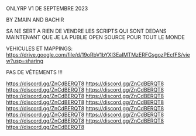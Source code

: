 ONLYRP V1 DE SEPTEMBRE 2023 

BY ZMAIN AND BACHIR

SA NE SERT A RIEN DE VENDRE LES SCRIPTS QUI SONT DEDANS MAINTENANT QUE JE LA PUBLIE OPEN SOURCE POUR TOUT LE MONDE

VEHICULES ET MAPPINGS: https://drive.google.com/file/d/19oRbV1bYXl3EaIMTMzERFGsgozPEcfFS/view?usp=sharing

PAS DE VÊTEMENTS !!!

https://discord.gg/ZnCdBERQT8
https://discord.gg/ZnCdBERQT8
https://discord.gg/ZnCdBERQT8
https://discord.gg/ZnCdBERQT8
https://discord.gg/ZnCdBERQT8
https://discord.gg/ZnCdBERQT8
https://discord.gg/ZnCdBERQT8
https://discord.gg/ZnCdBERQT8
https://discord.gg/ZnCdBERQT8
https://discord.gg/ZnCdBERQT8
https://discord.gg/ZnCdBERQT8
https://discord.gg/ZnCdBERQT8
https://discord.gg/ZnCdBERQT8
https://discord.gg/ZnCdBERQT8
https://discord.gg/ZnCdBERQT8
